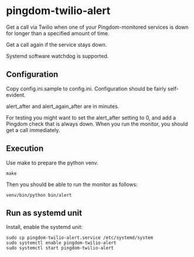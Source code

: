 # pingdom-twilio-alert

Get a call via Twilio when one of your Pingdom-monitored services is down for
longer than a specified amount of time.

Get a call again if the service stays down.

Systemd software watchdog is supported.


## Configuration

Copy config.ini.sample to config.ini.  Configuration should be fairly
self-evident.

alert_after and alert_again_after are in minutes.

For testing you might want to set the alert_after setting to 0, and add a
Pingdom check that is always down.  When you run the monitor, you should get a
call immediately.


## Execution

Use make to prepare the python venv.

    make

Then you should be able to run the monitor as follows:

    venv/bin/python bin/alert


## Run as systemd unit

Install, enable the systemd unit:

    sudo cp pingdom-twilio-alert.service /etc/systemd/system
    sudo systemctl enable pingdom-twilio-alert
    sudo systemctl start pingdom-twilio-alert
